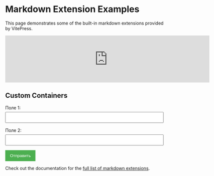 # Markdown Extension Examples

This page demonstrates some of the built-in markdown extensions provided by VitePress.

<script src="https://forms.yandex.ru/_static/embed.js"></script><iframe src="https://forms.yandex.ru/u/6864f06b84227c484c9d0ca7?iframe=1" frameborder="0" name="ya-form-6864f06b84227c484c9d0ca7" width="650"></iframe>

## Custom Containers

<form action="/submit-form" method="post">
  <div style="margin-bottom: 15px;">
    <label for="field1" style="display: block; margin-bottom: 5px;">Поле 1:</label>
    <input type="text" id="field1" name="field1" style="width: 100%; padding: 8px; box-sizing: border-box;">
  </div>
  
  <div style="margin-bottom: 15px;">
    <label for="field2" style="display: block; margin-bottom: 5px;">Поле 2:</label>
    <input type="text" id="field2" name="field2" style="width: 100%; padding: 8px; box-sizing: border-box;">
  </div>
  
  <button type="submit" style="background-color: #4CAF50; color: white; padding: 10px 15px; border: none; cursor: pointer;">
    Отправить
  </button>
</form>

Check out the documentation for the [full list of markdown extensions](https://vitepress.dev/guide/markdown).
